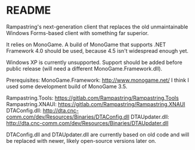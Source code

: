 # README #


Rampastring's next-generation client that replaces the old unmaintainable Windows Forms-based client with something far superior.


It relies on MonoGame. A build of MonoGame that supports .NET Framework 4.0 should be used, because 4.5 isn't widespread enough yet.


Windows XP is currently unsupported. Support should be added before public release (will need a different MonoGame.Framework.dll).


Prerequisites:
MonoGame.Framework: http://www.monogame.net/
I think I used some development build of MonoGame 3.5.


Rampastring.Tools: https://gitlab.com/Rampastring/Rampastring.Tools
Rampastring.XNAUI: https://gitlab.com/Rampastring/Rampastring.XNAUI
DTAConfig.dll: http://dta.cnc-comm.com/dev/Resources/Binaries/DTAConfig.dll
DTAUpdater.dll: http://dta.cnc-comm.com/dev/Resources/Binaries/DTAUpdater.dll


DTAConfig.dll and DTAUpdater.dll are currently based on old code and will be replaced with newer, likely open-source versions later on.